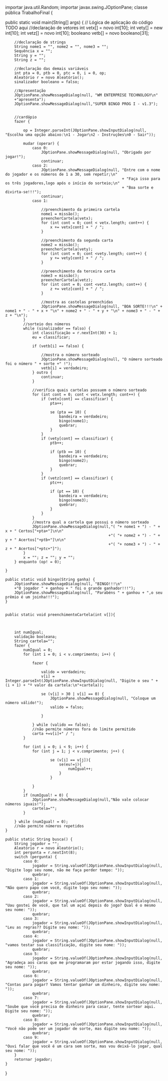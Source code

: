 importar java.util.Random;
importar javax.swing.JOptionPane;
classe pública TrabalhoFinal {

public static void main(String[] args) {
        // Lógica de aplicação do código TODO aqui
        //declaração de vetores
        int vetx[] = novo int[10];
        int vety[] = new int[10];
        int vetz[] = novo int[10];
        booleano vetb[] = novo booleano[31];


        //declaração de strings
        String nome1 = "", nome2 = "", nome3 = "";
        Sequência x = "";
        String y = "";
        String z = "";

        //declaração das demais variáveis        
        int pta = 0, ptb = 0, ptc = 0, i = 0, op;
        Aleatório r = novo Aleatório();
        sinalizador booleano = falso;

        //Apresentação
        JOptionPane.showMessageDialog(null, "WM ENTERPRISE TECHNOLOGY\n"
        +"apresenta");
        JOptionPane.showMessageDialog(null,"SUPER BINGO PROG I - v1.3");


        //cardápio
        fazer {

            op = Integer.parseInt(JOptionPane.showInputDialog(null, "Escolha uma opção abaixo:\n1 - Jogar\n2 - Instruções\n0 - Sair"));

            mudar (operar) {
                caso 0:
                    JOptionPane.showMessageDialog(null, "Obrigado por jogar!");
                    continuar;
                caso 2:
                    JOptionPane.showMessageDialog(null, "Entre com o nome do jogador e os números de 1 a 30, sem repetir;\n"
                                                        + "Faça isso para os três jogadores,logo após o início do sorteio;\n"
                                                        + "Boa sorte e divirta-se!!!");
                    continuar;
                caso 1:

                    //preenchimento da primeira cartela
                    nome1 = missão();
                    preencherCartela(vetx);
                    for (int cont = 0; cont < vetx.length; cont++) {
                        x += vetx[cont] + " / ";
                    }

                    //preenchimento da segunda carta
                    nome2 = missão();
                    preencherCartela(vety);
                    for (int cont = 0; cont <vety.length; cont++) {
                        y += vety[cont] + " / ";
                    }

                    //preenchimento da terceira carta
                    nome3 = missão();
                    preencherCartela(vetz);
                    for (int cont = 0; cont <vetz.length; cont++) {
                        z += vetz[cont] + " / ";
                    }

                    //mostra as castelas preenchidas
                    JOptionPane.showMessageDialog(null, "BOA SORTE!!!\n" + nome1 + " - " + x + "\n" + nome2 + " - " + y + "\n" + nome3 + " - " + z + "\n");
            }
            //sorteio dos números
            while (sinalizador == falso) {
                int classificação = r.nextInt(30) + 1;
                eu = classificar;

                if (vetb[i] == falso) {

                    //mostra o número sorteado
                    JOptionPane.showMessageDialog(null, "O número sorteado foi o número " + sorte +" !");
                    vetb[i] = verdadeiro;
                } outro {
                    continuar;
                }

                //verifica quais cartelas possuem o número sorteado
                for (int cont = 0; cont < vetx.length; cont++) {
                    if (vetx[cont] == ​​classificar) {
                        pta++;

                        se (pta == 10) {
                            bandeira = verdadeiro;
                            bingo(nome1);
                            quebrar;
                        }
                    }
                    if (vety[cont] == ​​classificar) {
                        ptb++;

                        if (ptb == 10) {
                            bandeira = verdadeiro;
                            bingo(nome2);
                            quebrar;
                        }
                    }
                    if (vetz[cont] == ​​classificar) {
                        ptc++;

                        if (pt == 10) {
                            bandeira = verdadeiro;
                            bingo(nome3);
                            quebrar;
                        }
                    }
                }
                //mostra qual a cartela que possui o número sorteado
                JOptionPane.showMessageDialog(null,"( "+ nome1 + ") - " + x + " Certos["+pta+"]\n\n"
                                                  +"( "+ nome2 + ") - " + y + " Acertos["+ptb+"]\n\n"
                                                  +"( "+ nome3 + ") - " + z + " Acertos["+ptc+"]");
            }
            x = ""; z = ""; y = "";
        } enquanto (op! = 0);

    }

    public static void bingo(String ganha) {
        JOptionPane.showMessageDialog(null, "BINGO!!!\n"
        +"O jogador " + ganhou + " foi o grande ganhador!!!");
        JOptionPane.showMessageDialog(null, "Parabéns " + ganhou + ",o seu prêmio é um joinha!!!");
    }


    public static void preenchimentoCartela(int v[]){



        int numIgual;
        validação booleana;
        String cartela="";
        fazer {
            numIgual = 0;
            for (int i = 0; i < v.comprimento; i++) {

                fazer {

                    valido = verdadeiro;
                    v[i] = Integer.parseInt(JOptionPane.showInputDialog(null, "Digite o seu " + (i + 1) + "º valor da cartela:\n"+cartela));

                    se (v[i] > 30 | v[i] == 0) {
                        JOptionPane.showMessageDialog(null, "Coloque um número válido!");
                        valido = falso;

                    }

                } while (valido == falso);
                //não permite números fora do limite permitido
                carta +=v[i]+" / ";
            }

            for (int i = 0; i < 9; i++) {
                for (int j = 1; j < v.comprimento; j++) {

                        se (v[i] == v[j]){
                            se(eu!=j){
                                numIgual++;
                            }
                        }

                }
            }
            if (numIgual! = 0) {
                JOptionPane.showMessageDialog(null,"Não vale colocar números iguais!");
                cartela="";
            }

        } while (numIgual! = 0);
        //não permite números repetidos
    }

    public static String busca() {
        String jogador = "";
        Aleatório r = novo Aleatório();
        int pergunta = r.nextInt(8);
        switch (pergunta) {
            caso 0:
                jogador = String.valueOf(JOptionPane.showInputDialog(null, "Digite logo seu nome, não me faça perder tempo: "));
                quebrar;
            caso 1:
                jogador = String.valueOf(JOptionPane.showInputDialog(null, "Não quero papo com você, digite logo seu nome: "));
                quebrar;
            caso 2:
                jogador = String.valueOf(JOptionPane.showInputDialog(null, "Uau gostei de você, que tal um açaí depois do jogo? Qual é o mesmo seu nome: "));
                quebrar;
            caso 3:
                jogador = String.valueOf(JOptionPane.showInputDialog(null, "Leu as regras?? Digite seu nome: "));
                quebrar;
            caso 4:
                jogador = String.valueOf(JOptionPane.showInputDialog(null, "vamos testar sua classificação, digite seu nome: "));
                quebrar;
            caso 5:
                jogador = String.valueOf(JOptionPane.showInputDialog(null, "Agradeça aos caras que me programaram por estar jogando isso, digite seu nome: "));
                quebrar;
            caso 6:
                jogador = String.valueOf(JOptionPane.showInputDialog(null, "Contas para pagar? Vamos tentar ganhar um dinheiro, digite seu nome: "));
                quebrar;
            caso 7:
                jogador = String.valueOf(JOptionPane.showInputDialog(null, "Soube que você precisa de dinheiro para casar, tente sortear aqui. Digite seu nome: "));
                quebrar;
            caso 8:
                jogador = String.valueOf(JOptionPane.showInputDialog(null, "Você não pode ser um jogador de sorte, mas digite seu nome: "));
                quebrar;
            caso 9:
                jogador = String.valueOf(JOptionPane.showInputDialog(null, "Ouvi falar que você é um cara sem sorte, mas vou deixá-lo jogar, qual seu nome: "));
        }
        retornar jogador;
    }
}
